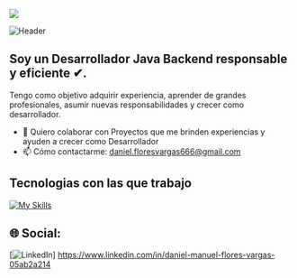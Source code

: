 [![](https://visitcount.itsvg.in/api?id=Daniel-Flores-Web&icon=0&color=0)](https://visitcount.itsvg.in)


![Header](https://github.com/Daniel-Flores-Web/Daniel-Flores-Web/blob/main/assets/profile.png)

## Soy un Desarrollador Java Backend responsable y eficiente ✔.
Tengo como objetivo adquirir experiencia, aprender de grandes profesionales, asumir nuevas responsabilidades y crecer como desarrollador.

<!-- - 🌱 Estoy aprendiendo Spring boot, Junit, Docker-->
- 👯 Quiero colaborar con Proyectos que me brinden experiencias y ayuden a crecer como Desarrollador 
- 📫 Cómo contactarme: daniel.floresvargas666@gmail.com 

## Tecnologias con las que trabajo
[![My Skills](https://skillicons.dev/icons?i=html,css,js,ts,angular,java,maven,spring,postman,mysql,linux,git,docker)](https://skillicons.dev)


## 🌐 Social:
[![LinkedIn](https://img.shields.io/badge/LinkedIn-%230077B5.svg?logo=linkedin&logoColor=white)] https://www.linkedin.com/in/daniel-manuel-flores-vargas-05ab2a214




<!-- Proudly created with GPRM ( https://gprm.itsvg.in ) -->
